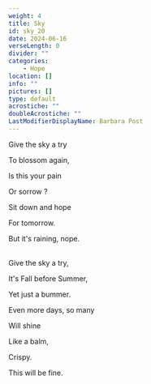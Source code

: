 ```yaml
---
weight: 4
title: Sky
id: sky_20
date: 2024-06-16
verseLength: 0
divider: ""
categories:
    - Hope
location: []
info: ""
pictures: []
type: default
acrostiche: ""
doubleAcrostiche: ""
LastModifierDisplayName: Barbara Post
---
```

Give the sky a try

To blossom again,

Is this your pain

Or sorrow ?

Sit down and hope

For tomorrow.

But it's raining, nope.

 \
Give the sky a try,

It's Fall before Summer,

Yet just a bummer.

Even more days, so many

Will shine

Like a balm,

Crispy.

This will be fine.